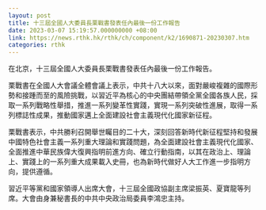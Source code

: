 ```yaml
---
layout: post
title: 十三屆全國人大委員長栗戰書發表任內最後一份工作報告
date: 2023-03-07 15:19:57.000000000 +08:00
link: https://news.rthk.hk/rthk/ch/component/k2/1690871-20230307.htm
categories: rthk
---
```


在北京，十三屆全國人大委員長栗戰書發表任內最後一份工作報告。

栗戰書在全國人大會議全體會議上表示，中共十八大以來，面對嚴峻複雜的國際形勢和接踵而至的風險挑戰，以習近平為核心的中央團結帶領全黨全國各族人民，採取一系列戰略性舉措，推進一系列變革性實踐，實現一系列突破性進展，取得一系列標誌性成果，推動國家邁上全面建設社會主義現代化國家新征程。

栗戰書表示，中共勝利召開舉世矚目的二十大，深刻回答新時代新征程堅持和發展中國特色社會主義一系列重大理論和實踐問題，為全面建設社會主義現代化國家、全面推進中華民族偉大復興指明前進方向、確立行動指南，以其在政治上、理論上、實踐上的一系列重大成果載入史冊，也為新時代做好人大工作進一步指明方向，提供遵循。

習近平等黨和國家領導人出席大會，十三屆全國政協副主席梁振英、夏寶龍等列席。大會由身兼秘書長的中共中央政治局委員李鴻忠主持。
